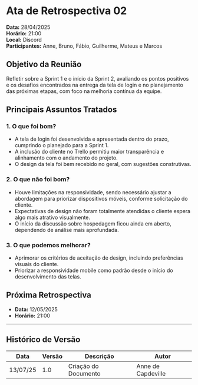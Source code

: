 # Ata de Retrospectiva 02

**Data:** 28/04/2025  
**Horário:** 21:00  
**Local:** Discord  
**Participantes:** Anne, Bruno, Fábio, Guilherme, Mateus e Marcos

## Objetivo da Reunião

Refletir sobre a Sprint 1 e o início da Sprint 2, avaliando os pontos positivos e os desafios encontrados na entrega da tela de login e no planejamento das próximas etapas, com foco na melhoria contínua da equipe.

## Principais Assuntos Tratados

### 1. O que foi bom?

- A tela de login foi desenvolvida e apresentada dentro do prazo, cumprindo o planejado para a Sprint 1.
- A inclusão do cliente no Trello permitiu maior transparência e alinhamento com o andamento do projeto.
- O design da tela foi bem recebido no geral, com sugestões construtivas.

### 2. O que não foi bom?

- Houve limitações na responsividade, sendo necessário ajustar a abordagem para priorizar dispositivos móveis, conforme solicitação do cliente.
- Expectativas de design não foram totalmente atendidas o cliente espera algo mais atrativo visualmente.
- O início da discussão sobre hospedagem ficou ainda em aberto, dependendo de análise mais aprofundada.

### 3. O que podemos melhorar?

- Aprimorar os critérios de aceitação de design, incluindo preferências visuais do cliente.
- Priorizar a responsividade mobile como padrão desde o início do desenvolvimento das telas.

## Próxima Retrospectiva

- **Data:** 12/05/2025
- **Horário:** 21:00

---

## Histórico de Versão

| Data     | Versão | Descrição            | Autor              |
| -------- | ------ | -------------------- | ------------------ |
| 13/07/25 | 1.0    | Criação do Documento | Anne de Capdeville |
